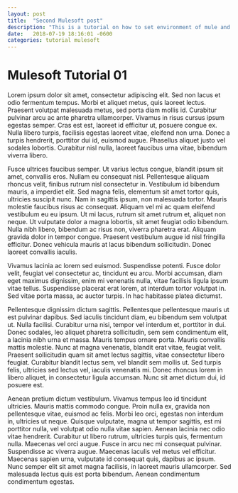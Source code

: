 ```yaml
---
layout: post
title:  "Second Mulesoft post"
description: "This is a tutorial on how to set environment of mule and anypoint studio"
date:   2018-07-19 18:16:01 -0600
categories: tutorial mulesoft
---
```


# Mulesoft Tutorial 01

Lorem ipsum dolor sit amet, consectetur adipiscing elit. Sed non lacus et odio fermentum tempus. Morbi et aliquet metus, quis laoreet lectus. Praesent volutpat malesuada metus, sed porta diam mollis id. Curabitur pulvinar arcu ac ante pharetra ullamcorper. Vivamus in risus cursus ipsum egestas semper. Cras est est, laoreet id efficitur ut, posuere congue ex. Nulla libero turpis, facilisis egestas laoreet vitae, eleifend non urna. Donec a turpis hendrerit, porttitor dui id, euismod augue. Phasellus aliquet justo vel sodales lobortis. Curabitur nisl nulla, laoreet faucibus urna vitae, bibendum viverra libero.

Fusce ultrices faucibus semper. Ut varius lectus congue, blandit ipsum sit amet, convallis eros. Nullam eu consequat nisl. Pellentesque aliquam rhoncus velit, finibus rutrum nisl consectetur in. Vestibulum id bibendum mauris, a imperdiet elit. Sed magna felis, elementum sit amet tortor quis, ultricies suscipit nunc. Nam in sagittis ipsum, non malesuada tortor. Mauris molestie faucibus risus ac consequat. Aliquam vel mi ac quam eleifend vestibulum eu eu ipsum. Ut mi lacus, rutrum sit amet rutrum et, aliquet non neque. Ut vulputate dolor a magna lobortis, sit amet feugiat odio bibendum. Nulla nibh libero, bibendum ac risus non, viverra pharetra erat. Aliquam gravida dolor in tempor congue. Praesent vestibulum augue id nisl fringilla efficitur. Donec vehicula mauris at lacus bibendum sollicitudin. Donec laoreet convallis iaculis.

Vivamus lacinia ac lorem sed euismod. Suspendisse potenti. Fusce dolor velit, feugiat vel consectetur ac, tincidunt eu arcu. Morbi accumsan, diam eget maximus dignissim, enim mi venenatis nulla, vitae facilisis ligula ipsum vitae tellus. Suspendisse placerat erat lorem, at interdum tortor volutpat in. Sed vitae porta massa, ac auctor turpis. In hac habitasse platea dictumst.

Pellentesque dignissim dictum sagittis. Pellentesque pellentesque mauris ut est pulvinar dapibus. Sed iaculis tincidunt diam, eu bibendum sem volutpat ut. Nulla facilisi. Curabitur urna nisi, tempor vel interdum et, porttitor in dui. Donec sodales, leo aliquet pharetra sollicitudin, sem sem condimentum elit, a lacinia nibh urna et massa. Mauris tempus ornare porta. Mauris convallis mattis molestie. Nunc at magna venenatis, blandit erat vitae, feugiat velit. Praesent sollicitudin quam sit amet lectus sagittis, vitae consectetur libero feugiat. Curabitur blandit lectus sem, vel blandit sem mollis ut. Sed turpis felis, ultricies sed lectus vel, iaculis venenatis mi. Donec rhoncus lorem in libero aliquet, in consectetur ligula accumsan. Nunc sit amet dictum dui, id posuere est.

Aenean pretium dictum vestibulum. Vivamus tempus leo id tincidunt ultricies. Mauris mattis commodo congue. Proin nulla ex, gravida non pellentesque vitae, euismod ac felis. Morbi leo orci, egestas non interdum in, ultricies ut neque. Quisque vulputate, magna ut tempor sagittis, est mi porttitor nulla, vel volutpat odio nulla vitae sapien. Aenean lacinia nec odio vitae hendrerit. Curabitur ut libero rutrum, ultricies turpis quis, fermentum nulla. Maecenas vel orci augue. Fusce in arcu nec mi consequat pulvinar. Suspendisse ac viverra augue. Maecenas iaculis vel metus vel efficitur. Maecenas sapien urna, vulputate id consequat quis, dapibus ac ipsum. Nunc semper elit sit amet magna facilisis, in laoreet mauris ullamcorper. Sed malesuada lectus quis est porta bibendum. Aenean condimentum condimentum egestas.
